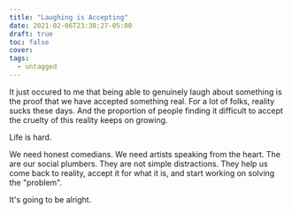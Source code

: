 ```yaml
---
title: "Laughing is Accepting"
date: 2021-02-06T23:38:27-05:00
draft: true
toc: false
cover:
tags:
  - untagged
---
```


It just occured to me that being able to genuinely laugh about something is the proof that we have accepted
something real. For a lot of folks, reality sucks these days. And the proportion of people finding it
difficult to accept the cruelty of this reality keeps on growing.

Life is hard.

We need honest comedians. We need artists speaking from the heart. The are our social plumbers. They are not
simple distractions. They help us come back to reality, accept it for what it is, and start working on solving
the "problem".

It's going to be alright.
